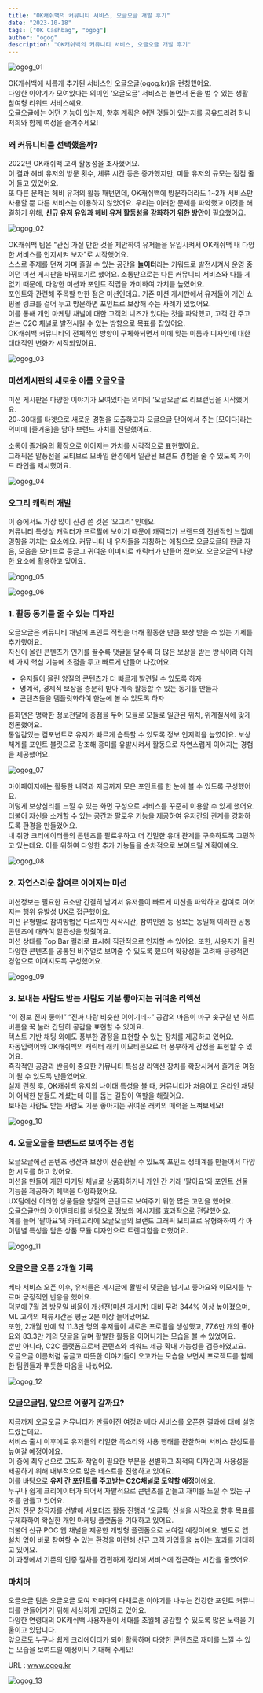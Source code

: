 ```yaml
---
title: "OK캐쉬백의 커뮤니티 서비스, 오글오글 개발 후기"
date: "2023-10-18"
tags: ["OK Cashbag", "ogog"]
author: "ogog"
description: "OK캐쉬백의 커뮤니티 서비스, 오글오글 개발 후기"
---
```


![ogog_01](./ogog_01.png)

OK캐쉬백에 새롭게 추가된 서비스인 오글오글(ogog.kr)을 런칭했어요.  
다양한 이야기가 모여있다는 의미인 ‘오글오글' 서비스는 놀면서 돈을 벌 수 있는 생활 참여형 리워드 서비스예요.  
오글오글에는 어떤 기능이 있는지, 향후 계획은 어떤 것들이 있는지를 공유드리려 하니 저희와 함께 여정을 즐겨주세요!

### 왜 커뮤니티를 선택했을까?

2022년 OK캐쉬백 고객 활동성을 조사했어요.  
이 결과 헤비 유저의 방문 횟수, 체류 시간 등은 증가했지만, 미들 유저의 규모는 점점 줄어 들고 있었어요.  
또 다른 문제는 헤비 유저의 활동 패턴인데, OK캐쉬백에 방문하더라도 1~2개 서비스만 사용할 뿐 다른 서비스는 이용하지 않았어요.
우리는 이러한 문제를 파악했고 이것을 해결하기 위해, **신규 유저 유입과 헤비 유저 활동성을 강화하기 위한 방안**이 필요했어요.

![ogog_02](./ogog_02.png)

OK캐쉬백 팀은 "관심 가질 만한 것을 제안하여 유저들을 유입시켜서 OK캐쉬백 내 다양한 서비스를 인지시켜 보자"로 시작했어요.  
스스로 주제를 던져 가며 즐길 수 있는 공간을 **놀이터**라는 키워드로 발전시켜서 운영 중이던 미션 게시판을 바꿔보기로 했어요.
소통만으로는 다른 커뮤니티 서비스와 다를 게 없기 때문에, 다양한 미션과 포인트 적립을 가미하여 가치를 높였어요.  
포인트와 관련해 주목할 만한 점은 미션인데요. 기존 미션 게시판에서 유저들이 개인 쇼핑몰 링크를 걸어 두고 방문하면 포인트로 보상해 주는 사례가 있었어요.  
이를 통해 개인 마케팅 채널에 대한 고객의 니즈가 있다는 것을 파악했고, 고객 간 주고 받는 C2C 채널로 발전시킬 수 있는 방향으로 목표를 잡았어요.  
OK캐쉬백 커뮤니티의 전체적인 방향이 구체화되면서 이에 맞는 이름과 디자인에 대한 대대적인 변화가 시작되었어요.

![ogog_03](./ogog_03.png)

### 미션게시판의 새로운 이름 오글오글

미션 게시판은 다양한 이야기가 모여있다는 의미의 ‘오글오글’로 리브랜딩을 시작했어요.  
20~30대를 타겟으로 새로운 경험을 도출하고자 오글오글 단어에서 주는 [모이다]라는 의미에 [즐거움]을 담아 브랜드 가치를 전달했어요.

소통이 즐거움의 확장으로 이어지는 가치를 시각적으로 표현했어요.   
그래픽은 말풍선을 모티브로 모바일 환경에서 일관된 브랜드 경험을 줄 수 있도록 가이드 라인을 제시했어요.

![ogog_04](./ogog_04.png)

### 오그리 캐릭터 개발

이 중에서도 가장 많이 신경 쓴 것은 ‘오그리' 인데요.  
커뮤니티 특성상 캐릭터가 프로필에 보이기 때문에 캐릭터가 브랜드의 전반적인 느낌에 영향을 끼치는 요소예요.
커뮤니티 내 유저들을 지칭하는 애칭으로 오글오글의 한글 자음, 모음을 모티브로 둥글고 귀여운 이미지로 캐릭터가 만들어 졌어요.
오글오글의 다양한 요소에 활용하고 있어요.

![ogog_05](./ogog_05.png)

![ogog_06](./ogog_06.png)

### 1. 활동 동기를 줄 수 있는 디자인

오글오글은 커뮤니티 채널에 포인트 적립을 더해 활동한 만큼 보상 받을 수 있는 기제를 추가했어요.  
자신이 올린 콘텐츠가 인기를 끌수록 댓글을 달수록 더 많은 보상을 받는 방식이라 아래 세 가지 핵심 기능에 초점을 두고 빠르게 만들어 나갔어요.

* 유저들이 올린 양질의 콘텐츠가 더 빠르게 발견될 수 있도록 하자
* 명예적, 경제적 보상을 충분히 받아 계속 활동할 수 있는 동기를 만들자
* 콘텐츠들을 템플릿화하여 한눈에 볼 수 있도록 하자

홈화면은 명확한 정보전달에 중점을 두어 모듈로 모듈로 일관된 위치, 위계질서에 맞게 정돈했어요.  
통일감있는 컴포넌트로 유저가 빠르게 습득할 수 있도록 정보 인지력을 높였어요.
보상체계를 포인트 블릿으로 강조해 흥미를 유발시켜서 활동으로 자연스럽게 이어지는 경험을 제공했어요.

![ogog_07](./ogog_07.png)

마이페이지에는 활동한 내역과 지금까지 모은 포인트를 한 눈에 볼 수 있도록 구성했어요.  
이렇게 보상심리를 느낄 수 있는 화면 구성으로 서비스를 꾸준히 이용할 수 있게 했어요.
더불어 자신을 소개할 수 있는 공간과 팔로우 기능을 제공하여 유저간의 관계를 강화하도록 환경을 만들었어요.  
내 취향 크리에이터들의 콘텐츠를 팔로우하고 더 긴밀한 유대 관계를 구축하도록 고민하고 있는데요. 이를 위하여 다양한 추가 기능들을 순차적으로 보여드릴 계획이예요.

![ogog_08](./ogog_08.png)

### 2. 자연스러운 참여로 이어지는 미션

미션정보는 필요한 요소만 간결히 남겨서 유저들이 빠르게 미션을 파악하고 참여로 이어지는 행위 유발성 UX로 접근했어요.  
미션 유형별로 참여방법은 다르지만 시작시간, 참여인원 등 정보는 동일해 이러한 공통 콘텐츠에 대하여 일관성을 맞췄어요.  
미션 상태를 Top Bar 컬러로 표시해 직관적으로 인지할 수 있어요. 또한, 사용자가 올린 다양한 콘텐츠를 공통된 비주얼로 보여줄 수 있도록 했으며 확장성을 고려해 긍정적인 경험으로 이어지도록 구성했어요.

![ogog_09](./ogog_09.png)

### 3. 보내는 사람도 받는 사람도 기분 좋아지는 귀여운 리액션

“이 정보 진짜 좋아!” “진짜 나랑 비슷한 이야기네~” 공감의 마음이 마구 솟구칠 땐 하트 버튼을 꾹 눌러 간단히 공감을 표현할 수 있어요.  
텍스트 기반 채팅 외에도 풍부한 감정을 표현할 수 있는 장치를 제공하고 있어요.  
자동입력어와 OK캐쉬백의 캐릭터 래키 이모티콘으로 더 풍부하게 감정을 표현할 수 있어요.  
즉각적인 공감과 반응이 중요한 커뮤니티 특성상 리액션 장치를 확장시켜서 즐거운 여정이 될 수 있도록 만들었어요.  
실제 런칭 후, OK캐쉬백 유저의 나이대 특성을 볼 때, 커뮤니티가 처음이고 온라인 채팅이 어색한 분들도 계셨는데 이를 돕는 길잡이 역할을 해줬어요.  
보내는 사람도 받는 사람도 기분 좋아지는 귀여운 래키의 매력을 느껴보세요!

![ogog_10](./ogog_10.png)

### 4. 오글오글을 브랜드로 보여주는 경험

오글오글에선 콘텐츠 생산과 보상이 선순환될 수 있도록 포인트 생태계를 만들어서 다양한 시도를 하고 있어요.  
미션을 만들어 개인 마케팅 채널로 상품화하거나 개인 간 거래 ‘팔아요'와 포인트 선물 기능을 제공하여 혜택을 다양화했어요.  
UX팀에선 이러한 상품들을 양질의 콘텐트로 보여주기 위한 많은 고민을 했어요.  
오글오글만의 아이덴티티를 바탕으로 정보와 메시지를 효과적으로 전달했어요.  
예를 들어 ‘팔아요’의 카테고리에 오글오글의 브랜드 그래픽 모티프로 유형화하여 각 아이템별 특성을 담은 상품 모듈 디자인으로 트렌디함을 더했어요.  

![ogog_11](./ogog_11.png)

### 오글오글 오픈 2개월 기록

베타 서비스 오픈 이후, 유저들은 게시글에 활발히 댓글을 남기고 좋아요와 이모지를 누르며 긍정적인 반응을 했어요.  
덕분에 7월 앱 방문일 비율이 개선전(미션 개시판) 대비 무려 344% 이상 높아졌으며, ML 고객의 체류시간은 평균 2분 이상 늘어났어요.  
또한, 2개월 만에 약 11.3만 명의 유저들이 새로운 프로필을 생성했고, 77.6만 개의 좋아요와 83.3만 개의 댓글을 달며 활발한 활동을 이어나가는 모습을 볼 수 있었어요.  
뿐만 아니라, C2C 플랫폼으로써 콘텐츠와 리워드 제공 확대 가능성을 검증하였고요.  
오글오글 이름처럼 둥글고 따뜻한 이야기들이 오고가는 모습을 보면서 프로젝트를 함께 한 팀원들과 뿌듯한 마음을 나눴어요.  

![ogog_12](./ogog_12.png)

### 오글오글팀, 앞으로 어떻게 갈까요?

지금까지 오글오글 커뮤니티가 만들어진 여정과 베타 서비스를 오픈한 결과에 대해 설명드렸는데요.  
서비스 출시 이후에도 유저들의 리얼한 목소리와 사용 행태를 관찰하며 서비스 완성도를 높여갈 예정이에요.  
이 중에 최우선으로 고도화 작업이 필요한 부분을 선별하고 최적의 디자인과 사용성을 제공하기 위해 내부적으로 많은 테스트를 진행하고 있어요.  
이를 바탕으로 **유저 간 포인트를 주고받는 C2C채널로 도약할 예정**이에요.  
누구나 쉽게 크리에이터가 되어서 자발적으로 콘텐츠를 만들고 재미를 느낄 수 있는 구조를 만들고 있어요.  
먼저 전문 창작자를 선발해 서포터즈 활동 진행과 ‘오글톡’ 신설을 시작으로 향후 목표를 구체화하여 확실한 개인 마케팅 플랫폼을 기대하고 있어요.  
더불어 신규 POC 웹 채널을 제공한 개방형 플랫폼으로 보여질 예정이에요. 별도로 앱 설치 없이 바로 참여할 수 있는 환경을 마련해 신규 고객 가입률을 높이는 효과를 기대하고 있어요.  
이 과정에서 기존의 인증 절차를 간편하게 정리해 서비스에 접근하는 시간을 줄였어요.  

### 마치며

오글오글 팀은 오글오글 모여 저마다의 다채로운 이야기를 나누는 건강한 포인트 커뮤니티를 만들어가기 위해 세심하게 고민하고 있어요.  
다양한 연령대의 OK캐쉬백 사용자들이 세대를 초월해 공감할 수 있도록 많은 노력을 기울이고 있답니다.  
앞으로도 누구나 쉽게 크리에이터가 되어 활동하며 다양한 콘텐츠로 재미를 느낄 수 있는 모습을 보여드릴 예정이니 기대해 주세요!  

URL : www.ogog.kr

![ogog_13](./ogog_13.png)